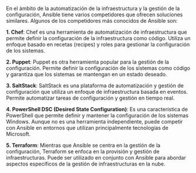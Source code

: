 En el ámbito de la automatización de la infraestructura y la gestión de la configuración, Ansible tiene varios competidores que ofrecen soluciones similares. Algunos de los competidores más conocidos de Ansible son:

**1. Chef**: Chef es una herramienta de automatización de infraestructura que permite definir la configuración de la infraestructura como código. Utiliza un enfoque basado en recetas (recipes) y roles para gestionar la configuración de los sistemas.

**2. Puppet**: Puppet es otra herramienta popular para la gestión de la configuración. Permite definir la configuración de los sistemas como código y garantiza que los sistemas se mantengan en un estado deseado.

**3. SaltStack**: SaltStack es una plataforma de automatización y gestión de configuración que utiliza un enfoque de infraestructura basada en eventos. Permite automatizar tareas de configuración y gestión en tiempo real.

**4. PowerShell DSC (Desired State Configuration)**: Es una característica de PowerShell que permite definir y mantener la configuración de los sistemas Windows. Aunque no es una herramienta independiente, puede competir con Ansible en entornos que utilizan principalmente tecnologías de Microsoft.

**5. Terraform**: Mientras que Ansible se centra en la gestión de la configuración, Terraform se enfoca en la provisión y gestión de infraestructuras. Puede ser utilizado en conjunto con Ansible para abordar aspectos específicos de la gestión de infraestructuras en la nube.
